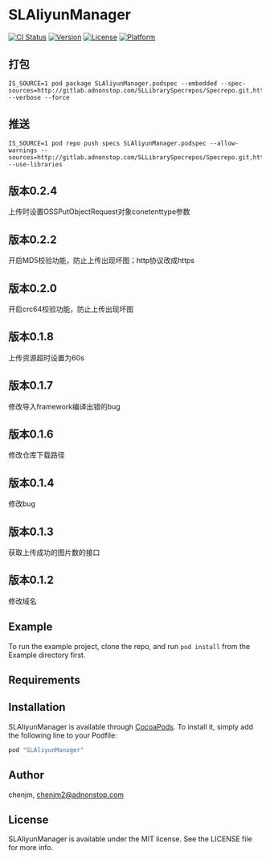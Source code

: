 # SLAliyunManager

[![CI Status](http://img.shields.io/travis/chenjm/SLAliyunManager.svg?style=flat)](https://travis-ci.org/chenjm/SLAliyunManager)
[![Version](https://img.shields.io/cocoapods/v/SLAliyunManager.svg?style=flat)](http://cocoapods.org/pods/SLAliyunManager)
[![License](https://img.shields.io/cocoapods/l/SLAliyunManager.svg?style=flat)](http://cocoapods.org/pods/SLAliyunManager)
[![Platform](https://img.shields.io/cocoapods/p/SLAliyunManager.svg?style=flat)](http://cocoapods.org/pods/SLAliyunManager)

## 打包

```shell
IS_SOURCE=1 pod package SLAliyunManager.podspec --embedded --spec-sources=http://gitlab.adnonstop.com/SLLibrarySpecrepos/Specrepo.git,https://github.com/CocoaPods/Specs.git --verbose --force
```

## 推送

```shell
IS_SOURCE=1 pod repo push specs SLAliyunManager.podspec --allow-warnings --sources=http://gitlab.adnonstop.com/SLLibrarySpecrepos/Specrepo.git,https://github.com/CocoaPods/Specs.git --use-libraries
```

## 版本0.2.4

上传时设置OSSPutObjectRequest对象conetenttype参数

## 版本0.2.2

开启MD5校验功能，防止上传出现坏图；http协议改成https

## 版本0.2.0

开启crc64校验功能，防止上传出现坏图

## 版本0.1.8

上传资源超时设置为60s

## 版本0.1.7

修改导入framework编译出错的bug

## 版本0.1.6

修改仓库下载路径

## 版本0.1.4

修改bug

## 版本0.1.3

获取上传成功的图片数的接口

## 版本0.1.2

修改域名

## Example

To run the example project, clone the repo, and run `pod install` from the Example directory first.

## Requirements

## Installation

SLAliyunManager is available through [CocoaPods](http://cocoapods.org). To install
it, simply add the following line to your Podfile:

```ruby
pod "SLAliyunManager"
```

## Author

chenjm, chenjm2@adnonstop.com

## License

SLAliyunManager is available under the MIT license. See the LICENSE file for more info.


